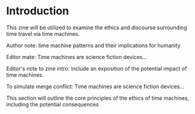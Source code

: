 # Introduction
 This zine will be utilized to examine the ethics and discourse surrounding time travel via time machines.

Author note: time machine patterns and their implications for humanity

Editor mate: Time machines are science fiction devices...

Editor's note to zine intro: include an exposition of the potential impact of time machines.

To simulate merge conflict: Time machines are science fiction devices...

This section will outline the core principles of the ethics of time machines, including the potential consequences


